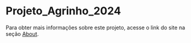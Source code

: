 # Projeto_Agrinho_2024

Para obter mais informações sobre este projeto, acesse o link do site na seção [About](https://sibellyvih.github.io/Projeto_Agrinho_2024/).

